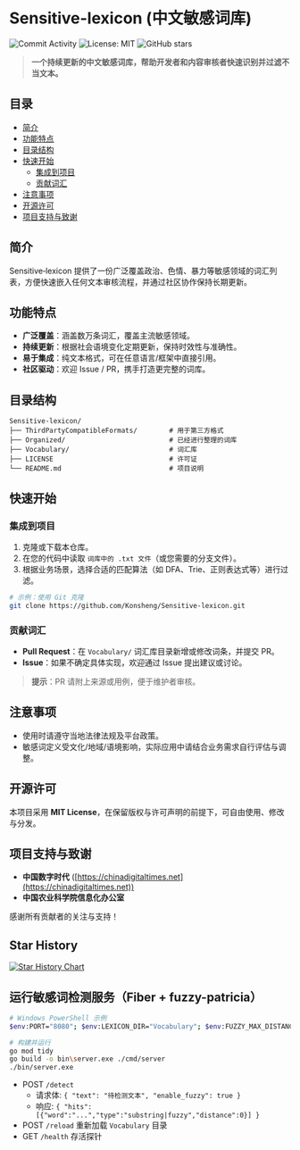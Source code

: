 # Sensitive-lexicon (中文敏感词库)

![Commit Activity](https://img.shields.io/github/commit-activity/y/Konsheng/Sensitive-lexicon)
![License: MIT](https://img.shields.io/github/license/Konsheng/Sensitive-lexicon)
![GitHub stars](https://img.shields.io/github/stars/Konsheng/Sensitive-lexicon)

> **一个持续更新的中文敏感词库，帮助开发者和内容审核者快速识别并过滤不当文本。**

## 目录

* [简介](#简介)
* [功能特点](#功能特点)
* [目录结构](#目录结构)
* [快速开始](#快速开始)
  * [集成到项目](#集成到项目)
  * [贡献词汇](#贡献词汇)
* [注意事项](#注意事项)
* [开源许可](#开源许可)
* [项目支持与致谢](#项目支持与致谢)

## 简介

Sensitive‑lexicon 提供了一份广泛覆盖政治、色情、暴力等敏感领域的词汇列表，方便快速嵌入任何文本审核流程，并通过社区协作保持长期更新。

## 功能特点

* **广泛覆盖**：涵盖数万条词汇，覆盖主流敏感领域。
* **持续更新**：根据社会语境变化定期更新，保持时效性与准确性。
* **易于集成**：纯文本格式，可在任意语言/框架中直接引用。
* **社区驱动**：欢迎 Issue / PR，携手打造更完整的词库。

## 目录结构
```
Sensitive-lexicon/
├── ThirdPartyCompatibleFormats/        # 用于第三方格式
├── Organized/                          # 已经进行整理的词库
├── Vocabulary/                         # 词汇库
├── LICENSE                             # 许可证
└── README.md                           # 项目说明
```

## 快速开始

### 集成到项目

1. 克隆或下载本仓库。
2. 在您的代码中读取 `词库中的 .txt 文件`（或您需要的分支文件）。
3. 根据业务场景，选择合适的匹配算法（如 DFA、Trie、正则表达式等）进行过滤。

```bash
# 示例：使用 Git 克隆
git clone https://github.com/Konsheng/Sensitive-lexicon.git
```

### 贡献词汇

* **Pull Request**：在 `Vocabulary/` 词汇库目录新增或修改词条，并提交 PR。
* **Issue**：如果不确定具体实现，欢迎通过 Issue 提出建议或讨论。

> **提示**：PR 请附上来源或用例，便于维护者审核。

## 注意事项

* 使用时请遵守当地法律法规及平台政策。
* 敏感词定义受文化/地域/语境影响，实际应用中请结合业务需求自行评估与调整。

## 开源许可

本项目采用 **MIT License**，在保留版权与许可声明的前提下，可自由使用、修改与分发。

## 项目支持与致谢

* **中国数字时代** ([https://chinadigitaltimes.net](https://chinadigitaltimes.net))
* **中国农业科学院信息化办公室**

感谢所有贡献者的关注与支持！

## Star History
<a href="https://star-history.com/#konsheng/Sensitive-lexicon&Date">
  <picture>
    <source media="(prefers-color-scheme: dark)" srcset="https://api.star-history.com/svg?repos=konsheng/Sensitive-lexicon&type=Date&theme=dark" />
    <source media="(prefers-color-scheme: light)" srcset="https://api.star-history.com/svg?repos=konsheng/Sensitive-lexicon&type=Date" />
    <img alt="Star History Chart" src="https://api.star-history.com/svg?repos=konsheng/Sensitive-lexicon&type=Date" />
  </picture>
</a>

## 运行敏感词检测服务（Fiber + fuzzy-patricia）

```bash
# Windows PowerShell 示例
$env:PORT="8080"; $env:LEXICON_DIR="Vocabulary"; $env:FUZZY_MAX_DISTANCE="1"

# 构建并运行
go mod tidy
go build -o bin\server.exe ./cmd/server
./bin/server.exe
```

- POST `/detect`
  - 请求体: `{ "text": "待检测文本", "enable_fuzzy": true }`
  - 响应: `{ "hits": [{"word":"...","type":"substring|fuzzy","distance":0}] }`
- POST `/reload` 重新加载 `Vocabulary` 目录
- GET `/health` 存活探针
